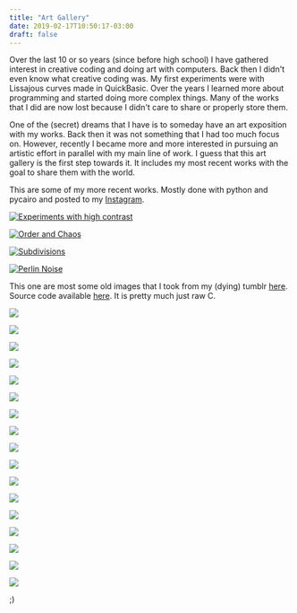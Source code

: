 ```yaml
---
title: "Art Gallery"
date: 2019-02-17T10:50:17-03:00
draft: false
---
```


Over the last 10 or so years (since before high school) I have gathered
interest in creative coding and doing art with computers. Back then I didn't
even know what creative coding was. My first experiments were with Lissajous
curves made in QuickBasic. Over the years I learned more about programming and
started doing more complex things. Many of the works that I did are now lost
because I didn't care to share or properly store them.

One of the (secret) dreams that I have is to someday have an art exposition
with my works. Back then it was not something that I had too much focus on.
However, recently I became more and more interested in pursuing an artistic
effort in parallel with my main line of work. I guess that this art gallery is
the first step towards it. It includes my most recent works with the goal to
share them with the world.

This are some of my more recent works. Mostly done with python and pycairo and
posted to my [Instagram](https://www.instagram.com/h3nnn4n/).

<div id="gallery" >
    <a href="/images/art/contrast.png">
        <img src="/images/art/contrast_thumbnail.png" alt="Experiments with high contrast" /></p>
    </a>
    <a href="/images/art/order_and_chaos.png">
        <img src="/images/art/order_and_chaos_thumbnail.png" alt="Order and Chaos" /></p>
    </a>
    <a href="/images/art/subdivisions.png">
        <img src="/images/art/subdivisions_thumbnail.png" alt="Subdivisions" /></p>
    </a>
    <a href="/images/art/vector_field.png">
        <img src="/images/art/vector_field_thumbnail.png" alt="Perlin Noise" /></p>
    </a>
</div>

This one are most some old images that I took from my (dying) tumblr [here](http://chaotic-renan.tumblr.com). Source code available [here](https://github.com/h3nnn4n/strange-attractor-iterator). It is pretty much just raw C.

<div id="gallery_chaotic_renan" >
    <a href="/images/art/strange_attractor_1.png">
        <img src="/images/art/strange_attractor_1_thumbnail.png"/></p>
    </a>
    <a href="/images/art/strange_attractor_2.png">
        <img src="/images/art/strange_attractor_2_thumbnail.png"/></p>
    </a>
    <a href="/images/art/strange_attractor_3.png">
        <img src="/images/art/strange_attractor_3_thumbnail.png"/></p>
    </a>
    <a href="/images/art/strange_attractor_4.png">
        <img src="/images/art/strange_attractor_4_thumbnail.png"/></p>
    </a>
    <a href="/images/art/strange_attractor_5.png">
        <img src="/images/art/strange_attractor_5_thumbnail.png"/></p>
    </a>
    <a href="/images/art/strange_attractor_6.png">
        <img src="/images/art/strange_attractor_6_thumbnail.png"/></p>
    </a>
    <a href="/images/art/strange_attractor_7.png">
        <img src="/images/art/strange_attractor_7_thumbnail.png"/></p>
    </a>
    <a href="/images/art/strange_attractor_8.png">
        <img src="/images/art/strange_attractor_8_thumbnail.png"/></p>
    </a>
    <a href="/images/art/strange_attractor_9.png">
        <img src="/images/art/strange_attractor_9_thumbnail.png"/></p>
    </a>
    <a href="/images/art/strange_attractor_10.png">
        <img src="/images/art/strange_attractor_10_thumbnail.png"/></p>
    </a>
    <a href="/images/art/strange_attractor_11.png">
        <img src="/images/art/strange_attractor_11_thumbnail.png"/></p>
    </a>
    <a href="/images/art/strange_attractor_12.png">
        <img src="/images/art/strange_attractor_12_thumbnail.png"/></p>
    </a>
    <a href="/images/art/strange_attractor_13.png">
        <img src="/images/art/strange_attractor_13_thumbnail.png"/></p>
    </a>
    <a href="/images/art/strange_attractor_14.png">
        <img src="/images/art/strange_attractor_14_thumbnail.png"/></p>
    </a>
    <a href="/images/art/strange_attractor_15.png">
        <img src="/images/art/strange_attractor_15_thumbnail.png"/></p>
    </a>
    <a href="/images/art/strange_attractor_16.png">
        <img src="/images/art/strange_attractor_16_thumbnail.png"/></p>
    </a>
    <a href="/images/art/strange_attractor_17.png">
        <img src="/images/art/strange_attractor_17_thumbnail.png"/></p>
    </a>
</div>

<link rel="stylesheet" href="https://cdnjs.cloudflare.com/ajax/libs/justifiedGallery/3.7.0/css/justifiedGallery.min.css" />
<script src="https://cdnjs.cloudflare.com/ajax/libs/justifiedGallery/3.7.0/js/jquery.justifiedGallery.min.js"></script>

<script  type="text/javascript">$("#gallery").justifiedGallery();</script>
<script  type="text/javascript">$("#gallery_chaotic_renan").justifiedGallery();</script>

;)
